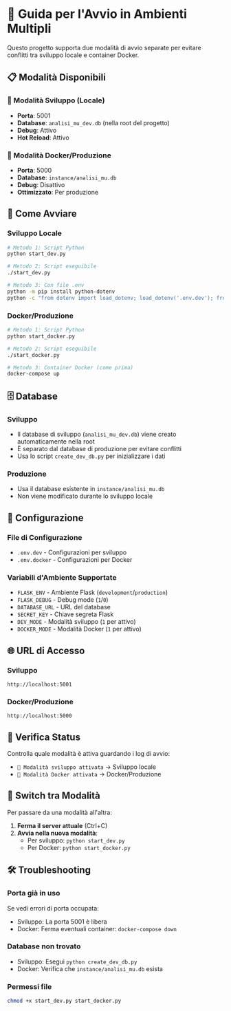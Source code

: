 # 🚀 Guida per l'Avvio in Ambienti Multipli

Questo progetto supporta due modalità di avvio separate per evitare conflitti tra sviluppo locale e container Docker.

## 📋 Modalità Disponibili

### 🔧 Modalità Sviluppo (Locale)
- **Porta**: 5001
- **Database**: `analisi_mu_dev.db` (nella root del progetto)
- **Debug**: Attivo
- **Hot Reload**: Attivo

### 🐳 Modalità Docker/Produzione
- **Porta**: 5000
- **Database**: `instance/analisi_mu.db`
- **Debug**: Disattivo
- **Ottimizzato**: Per produzione

## 🎯 Come Avviare

### Sviluppo Locale
```bash
# Metodo 1: Script Python
python start_dev.py

# Metodo 2: Script eseguibile
./start_dev.py

# Metodo 3: Con file .env
python -m pip install python-dotenv
python -c "from dotenv import load_dotenv; load_dotenv('.env.dev'); from app import create_app; create_app().run(port=5001, debug=True)"
```

### Docker/Produzione
```bash
# Metodo 1: Script Python
python start_docker.py

# Metodo 2: Script eseguibile
./start_docker.py

# Metodo 3: Container Docker (come prima)
docker-compose up
```

## 🗄️ Database

### Sviluppo
- Il database di sviluppo (`analisi_mu_dev.db`) viene creato automaticamente nella root
- È separato dal database di produzione per evitare conflitti
- Usa lo script `create_dev_db.py` per inizializzare i dati

### Produzione
- Usa il database esistente in `instance/analisi_mu.db`
- Non viene modificato durante lo sviluppo locale

## 🔧 Configurazione

### File di Configurazione
- `.env.dev` - Configurazioni per sviluppo
- `.env.docker` - Configurazioni per Docker

### Variabili d'Ambiente Supportate
- `FLASK_ENV` - Ambiente Flask (`development`/`production`)
- `FLASK_DEBUG` - Debug mode (`1`/`0`)
- `DATABASE_URL` - URL del database
- `SECRET_KEY` - Chiave segreta Flask
- `DEV_MODE` - Modalità sviluppo (`1` per attivo)
- `DOCKER_MODE` - Modalità Docker (`1` per attivo)

## 🌐 URL di Accesso

### Sviluppo
```
http://localhost:5001
```

### Docker/Produzione
```
http://localhost:5000
```

## 🚦 Verifica Status

Controlla quale modalità è attiva guardando i log di avvio:
- `🔧 Modalità sviluppo attivata` → Sviluppo locale
- `🐳 Modalità Docker attivata` → Docker/Produzione

## 🔄 Switch tra Modalità

Per passare da una modalità all'altra:

1. **Ferma il server attuale** (Ctrl+C)
2. **Avvia nella nuova modalità**:
   - Per sviluppo: `python start_dev.py`
   - Per Docker: `python start_docker.py`

## 🛠️ Troubleshooting

### Porta già in uso
Se vedi errori di porta occupata:
- Sviluppo: La porta 5001 è libera
- Docker: Ferma eventuali container: `docker-compose down`

### Database non trovato
- Sviluppo: Esegui `python create_dev_db.py`
- Docker: Verifica che `instance/analisi_mu.db` esista

### Permessi file
```bash
chmod +x start_dev.py start_docker.py
```
